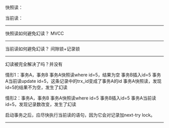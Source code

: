 快照读：

当前读：

---------------------------------------------------------------------

快照读如何避免幻读？  MVCC

---------------------------------------------------------------------

当前读如何避免幻读？  间隙锁+记录锁

---------------------------------------------------------------------

幻读被完全解决了吗？并没有

情形1：事务A，事务B
    事务A快照读where id=5，结果为空
    事务B插入id=5
    事务A当前读update id=5，这条记录中的trx_id变成了事务A的id
    事务A快照读，发现id=5的结果不为空，发生了幻读

情形2：事务A，事务B
    事务A快照读where id=5
    事务B插入id=5
    事务A当前读 id=5，发现记录数改变，发生了幻读



启动事务之后，应尽快执行当前读的语句，因为它会对记录加next-try lock。

---------------------------------------------------------------------
